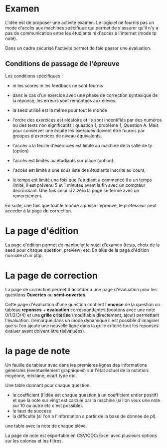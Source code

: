 # Examen

L'idée est de proposer une activité examen. 
Le logiciel ne fournis pas un mode d'accès aux machines spécifique  qui permet de s'assurer qu'il n'y a pas de communication entre les étudiants ni d'accès à l'internet (mode tp noté).

Dans un cadre sécurisé l'activité permet de faie passer une évaluation.

## Conditions de passage de l'épreuve

Les conditions spécifiques :
- ni les scores ni les feedback ne sont fournis 
- dans le cas d'un exercice avec une phase de correction syntaxique de la réponse, les erreurs sont remontées aux élèves.
- la seed utilisé est la même pour tout le monde 
- l'ordre des exercices est aléatoire et ils sont indentifiés par des numéros ou des texts non significatifs : question 1, problème 1, Question A. Mais pour conserver une équité les exercices doivent être fournis par groupes d'exercices de niveau équivalents.

- l'accès a la feuille d'exercices est limité au machine de la salle de tp (option)
- l'accès est limités au étudiants sur place (option).
- l'accès est limité a une sous liste des étudiants inscrits au cours,
- le temps est limité une fois que l'etudiant a commencé il a un temps limité, il est prévenu 5 et 1 minutes avant la fin avec un compteur décroissant. Une fois celui ci à zéro la page se ferme avec un remerciement.

En suite, une fois que tout le monde a passé l'épreuve, le professeur peut acceder à la page de correction.

# La page d'édition 

La page d'édition permet de manipuler le sujet d'examen (tests, choix de la seed pour chaque question, preview) etc. En plus de la page d'édition normale d'un pltp.

# La page de correction 

La page de correction permet d'accèder a une page d'évaluation pour les questions **Ouvertes** ou **semi-ouvertes**.

Cette page d'évaluation d'une question contient l'**enonce** de la question un tableau **reponses** + **evaluation** correspondantes (boutons avec une note 0/1/2/3/4) et une **grille critèriée**  (modifiable directement, ajout) permettant l'évaluation. (remarque dans un mode dynamique il est possible d'imaginer que si l'on ajoute une nouvelle ligne dans la grille critèrié tout les reponses évaluer avant doivent être réévaluées).

# la page de note

Un feuille de tableur avec dans les premières lignes des informations générales (eventuellement graphiques) sur l'état actuel de la notation: moyenne,  médiane, ecart type etc. 

Une table donnant pour chaque question:
- le coefficient (l'idée est chaque question à un coefficient entier positif) et que la note sur vingt est calculé par la machine (si l'on veux une note sur 10 ou autre etc c'est possible).
- le taux de success 
- la difficulté (si l'on a l'information a partir de la base de donnée de pl).

une table avec la note de chaque élève.


La page de note est exportable en CSV/ODC/Excel avec plusieurs options sur les colones et les filtres.




